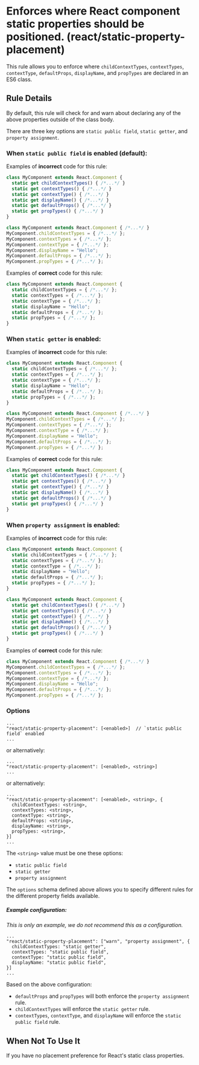 # Enforces where React component static properties should be positioned. (react/static-property-placement)

This rule allows you to enforce where `childContextTypes`, `contextTypes`, `contextType`, `defaultProps`, `displayName`,
and `propTypes` are declared in an ES6 class.


## Rule Details

By default, this rule will check for and warn about declaring any of the above properties outside of the class body.

There are three key options are `static public field`, `static getter`, and `property assignment`. 

### When `static public field` is enabled (default):

Examples of **incorrect** code for this rule:

```js
class MyComponent extends React.Component {
  static get childContextTypes() { /*...*/ }  
  static get contextTypes() { /*...*/ }  
  static get contextType() { /*...*/ }  
  static get displayName() { /*...*/ }  
  static get defaultProps() { /*...*/ }   
  static get propTypes() { /*...*/ }
}
```

```js
class MyComponent extends React.Component { /*...*/ }
MyComponent.childContextTypes = { /*...*/ };
MyComponent.contextTypes = { /*...*/ };
MyComponent.contextType = { /*...*/ };
MyComponent.displayName = "Hello";
MyComponent.defaultProps = { /*...*/ };
MyComponent.propTypes = { /*...*/ };
```

Examples of **correct** code for this rule:

```js
class MyComponent extends React.Component {
  static childContextTypes = { /*...*/ };  
  static contextTypes = { /*...*/ };  
  static contextType = { /*...*/ };  
  static displayName = "Hello";  
  static defaultProps = { /*...*/ };  
  static propTypes = { /*...*/ };
}
```

### When `static getter` is enabled:

Examples of **incorrect** code for this rule:

```js
class MyComponent extends React.Component {
  static childContextTypes = { /*...*/ };  
  static contextTypes = { /*...*/ };  
  static contextType = { /*...*/ };  
  static displayName = "Hello";  
  static defaultProps = { /*...*/ };  
  static propTypes = { /*...*/ };
}
```

```js
class MyComponent extends React.Component { /*...*/ }
MyComponent.childContextTypes = { /*...*/ };
MyComponent.contextTypes = { /*...*/ };
MyComponent.contextType = { /*...*/ };
MyComponent.displayName = "Hello";
MyComponent.defaultProps = { /*...*/ };
MyComponent.propTypes = { /*...*/ };
```

Examples of **correct** code for this rule:

```js
class MyComponent extends React.Component {
  static get childContextTypes() { /*...*/ }  
  static get contextTypes() { /*...*/ }  
  static get contextType() { /*...*/ }  
  static get displayName() { /*...*/ }  
  static get defaultProps() { /*...*/ }   
  static get propTypes() { /*...*/ }
}
```

### When `property assignment` is enabled:

Examples of **incorrect** code for this rule:

```js
class MyComponent extends React.Component {
  static childContextTypes = { /*...*/ };  
  static contextTypes = { /*...*/ };  
  static contextType = { /*...*/ };  
  static displayName = "Hello";  
  static defaultProps = { /*...*/ };  
  static propTypes = { /*...*/ };
}
```

```js
class MyComponent extends React.Component {
  static get childContextTypes() { /*...*/ }  
  static get contextTypes() { /*...*/ }  
  static get contextType() { /*...*/ }  
  static get displayName() { /*...*/ }  
  static get defaultProps() { /*...*/ }   
  static get propTypes() { /*...*/ }
}
```

Examples of **correct** code for this rule:

```js
class MyComponent extends React.Component { /*...*/ }
MyComponent.childContextTypes = { /*...*/ };
MyComponent.contextTypes = { /*...*/ };
MyComponent.contextType = { /*...*/ };
MyComponent.displayName = "Hello";
MyComponent.defaultProps = { /*...*/ };
MyComponent.propTypes = { /*...*/ };
```

### Options

```
...
"react/static-property-placement": [<enabled>]  // `static public field` enabled
...
```

or alternatively:

```
...
"react/static-property-placement": [<enabled>, <string>]
...
```

or alternatively:

```
...
"react/static-property-placement": [<enabled>, <string>, {
  childContextTypes: <string>,
  contextTypes: <string>,
  contextType: <string>,
  defaultProps: <string>,
  displayName: <string>,
  propTypes: <string>,
}]
...
```
The `<string>` value must be one these options:
* `static public field`
* `static getter`
* `property assignment`

The `options` schema defined above allows you to specify different rules for the different property fields available. 

##### Example configuration:
_This is only an example, we do not recommend this as a configuration._
```
...
"react/static-property-placement": ["warn", "property assignment", {
  childContextTypes: "static getter",
  contextTypes: "static public field",
  contextType: "static public field",
  displayName: "static public field",
}]
...
```

Based on the above configuration:
* `defaultProps` and `propTypes` will both enforce the `property assignment` rule.
* `childContextTypes` will enforce the `static getter` rule.
* `contextTypes`, `contextType`, and `displayName` will  enforce the `static public field` rule.

## When Not To Use It

If you have no placement preference for React's static class properties.

